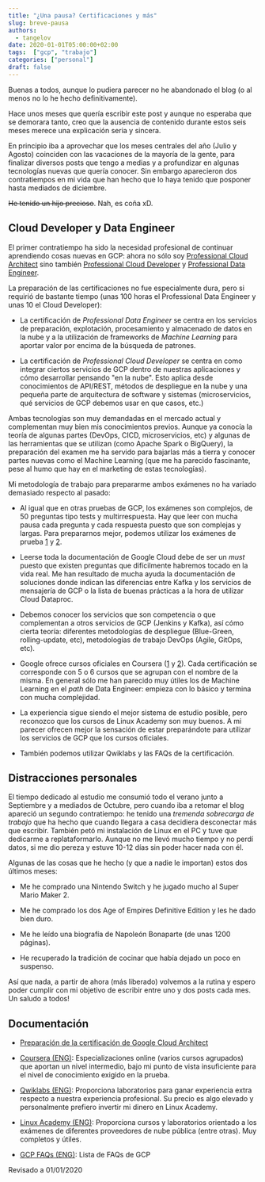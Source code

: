 ```yaml
---
title: "¿Una pausa? Certificaciones y más"
slug: breve-pausa
authors:
  - tangelov
date: 2020-01-01T05:00:00+02:00
tags:  ["gcp", "trabajo"]
categories: ["personal"]
draft: false
---
```


Buenas a todos, aunque lo pudiera parecer no he abandonado el blog (o al menos no lo he hecho definitivamente).

Hace unos meses que quería escribir este post y aunque no esperaba que se demorara tanto, creo que la ausencia de contenido durante estos seis meses merece una explicación seria y sincera.

<!--more-->

En principio iba a aprovechar que los meses centrales del año (Julio y Agosto) coinciden con las vacaciones de la mayoría de la gente, para finalizar diversos posts que tengo a medias y a profundizar en algunas tecnologías nuevas que quería conocer. Sin embargo aparecieron dos contratiempos en mi vida que han hecho que lo haya tenido que posponer hasta mediados de diciembre. 

~~He tenido un hijo precioso~~. Nah, es coña xD.


## Cloud Developer y Data Engineer
El primer contratiempo ha sido la necesidad profesional de continuar aprendiendo cosas nuevas en GCP: ahora no sólo soy [Professional Cloud Architect](https://cloud.google.com/certification/cloud-architect) sino también [Professional Cloud Developer](https://cloud.google.com/certification/cloud-developer) y [Professional Data Engineer](https://cloud.google.com/certification/data-engineer).

La preparación de las certificaciones no fue especialmente dura, pero si requirió de bastante tiempo (unas 100 horas el Professional Data Engineer y unas 10 el Cloud Developer):

* La certificación de _Professional Data Engineer_ se centra en los servicios de preparación, explotación, procesamiento y almacenado de datos en la nube y a la utilización de frameworks de _Machine Learning_ para aportar valor por encima de la búsqueda de patrones.

* La certificación de _Professional Cloud Developer_ se centra en como integrar ciertos servicios de GCP dentro de nuestras aplicaciones y cómo desarrollar pensando "en la nube". Esto aplica desde conocimientos de API/REST, métodos de despliegue en la nube y una pequeña parte de arquitectura de software y sistemas (microservicios, qué servicios de GCP debemos usar en que casos, etc.)

Ambas tecnologías son muy demandadas en el mercado actual y complementan muy bien mis conocimientos previos. Aunque ya conocía la teoría de algunas partes (DevOps, CICD, microservicios, etc) y algunas de las herramientas que se utilizan (como Apache Spark o BigQuery), la preparación del examen me ha servido para bajarlas más a tierra y conocer partes nuevas como el Machine Learning (que me ha parecido fascinante, pese al humo que hay en el marketing de estas tecnologías).

Mi metodología de trabajo para prepararme ambos exámenes no ha variado demasiado respecto al pasado:

* Al igual que en otras pruebas de GCP, los exámenes son complejos, de 50 preguntas tipo tests y multirrespuesta. Hay que leer con mucha pausa cada pregunta y cada respuesta puesto que son complejas y largas. Para prepararnos mejor, podemos utilizar los exámenes de prueba [1](https://cloud.google.com/certification/practice-exam/data-engineer) y [2](https://cloud.google.com/certification/practice-exam/cloud-developer).

* Leerse toda la documentación de Google Cloud debe de ser un _must_ puesto que existen preguntas que difícilmente habremos tocado en la vida real. Me han resultado de mucha ayuda la documentación de soluciones donde indican las diferencias entre Kafka y los servicios de mensajería de GCP o la lista de buenas prácticas a la hora de utilizar Cloud Dataproc.

* Debemos conocer los servicios que son competencia o que complementan a otros servicios de GCP (Jenkins y Kafka), así cómo cierta teoría: diferentes metodologías de despliegue (Blue-Green, rolling-update, etc), metodologías de trabajo DevOps (Agile, GitOps, etc).

* Google ofrece cursos oficiales en Coursera ([1](https://www.coursera.org/professional-certificates/gcp-data-engineering) y [2](https://www.coursera.org/specializations/developing-apps-gcp)). Cada certificación se corresponde con 5 o 6 cursos que se agrupan con el nombre de la misma. En general sólo me han parecido muy útiles los de Machine Learning en el _path_ de Data Engineer: empieza con lo básico y termina con mucha complejidad.

* La experiencia sigue siendo el mejor sistema de estudio posible, pero reconozco que los cursos de Linux Academy son muy buenos. A mi parecer ofrecen mejor la sensación de estar preparándote para utilizar los servicios de GCP que los cursos oficiales.

* También podemos utilizar Qwiklabs y las FAQs de la certificación.


## Distracciones personales
El tiempo dedicado al estudio me consumió todo el verano junto a Septiembre y a mediados de Octubre, pero cuando iba a retomar el blog apareció un segundo contratiempo: he tenido una _tremenda sobrecarga de trabajo_ que ha hecho que cuando llegara a casa decidiera desconectar más que escribir. También petó mi instalación de Linux en el PC y tuve que dedicarme a replataformarlo. Aunque no me llevó mucho tiempo y no perdí datos, si me dio pereza y estuve 10-12 días sin poder hacer nada con él.

Algunas de las cosas que he hecho (y que a nadie le importan) estos dos últimos meses:

* Me he comprado una Nintendo Switch y he jugado mucho al Super Mario Maker 2.

* Me he comprado los dos Age of Empires Definitive Edition y les he dado bien duro.

* Me he leído una biografía de Napoleón Bonaparte (de unas 1200 páginas).

* He recuperado la tradición de cocinar que había dejado un poco en suspenso.

Así que nada, a partir de ahora (más liberado) volvemos a la rutina y espero poder cumplir con mi objetivo de escribir entre uno y dos posts cada mes. Un saludo a todos!


## Documentación

* [Preparación de la certificación de Google Cloud Architect](https://tangelov.me/posts/gcp-professional-architect.html)

* [Coursera (ENG)](https://www.coursera.org): Especializaciones online (varios cursos agrupados) que aportan un nivel intermedio, bajo mi punto de vista insuficiente para el nivel de conocimiento exigido en la prueba.

* [Qwiklabs (ENG)](https://qwiklabs.com): Proporciona laboratorios para ganar experiencia extra respecto a nuestra experiencia profesional. Su precio es algo elevado y personalmente prefiero invertir mi dinero en Linux Academy.

* [Linux Academy (ENG)](https://www.linuxacademy.com): Proporciona cursos y laboratorios orientado a los exámenes de diferentes proveedores de nube pública (entre otras). Muy completos y útiles.

* [GCP FAQs (ENG)](https://cloud.google.com/certification/faqs/#0): Lista de FAQs de GCP

Revisado a 01/01/2020
